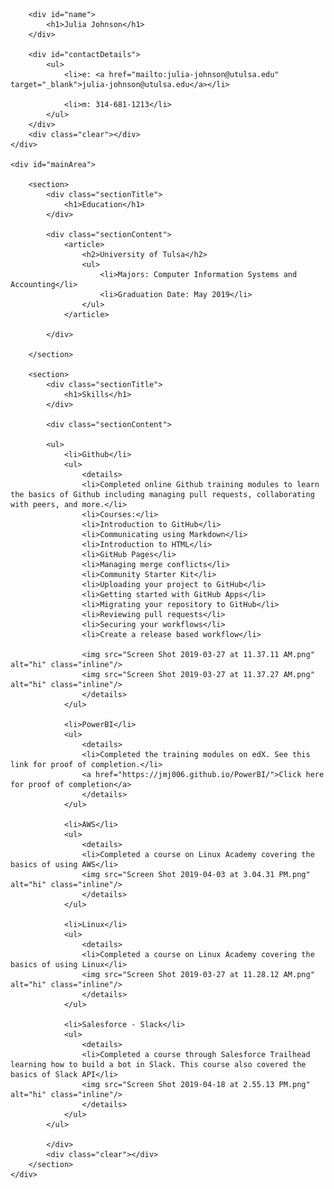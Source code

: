 <html>
<head>
<title>Julia Johnson - Technical Resume</title>

</head>
<body id="top">
<div id="cv" class="instaFade">
	<div class="mainDetails">
		

		<div id="name">
			<h1>Julia Johnson</h1>
		</div>
		
		<div id="contactDetails">
			<ul>
				<li>e: <a href="mailto:julia-johnson@utulsa.edu" target="_blank">julia-johnson@utulsa.edu</a></li>
				
				<li>m: 314-681-1213</li>
			</ul>
		</div>
		<div class="clear"></div>
	</div>
	
	<div id="mainArea">
		
		<section>
			<div class="sectionTitle">
				<h1>Education</h1>
			</div>
			
			<div class="sectionContent">
				<article>
					<h2>University of Tulsa</h2>
					<ul>
						<li>Majors: Computer Information Systems and Accounting</li>
						<li>Graduation Date: May 2019</li>
					</ul>
				</article>
				
			</div>
			
		</section>
		
		<section>
			<div class="sectionTitle">
				<h1>Skills</h1>
			</div>
			
			<div class="sectionContent">
			
			<ul>
				<li>Github</li>
				<ul>
					<details>
					<li>Completed online Github training modules to learn the basics of Github including managing pull requests, collaborating with peers, and more.</li>
					<li>Courses:</li>
					<li>Introduction to GitHub</li>
					<li>Communicating using Markdown</li>
					<li>Introduction to HTML</li>
					<li>GitHub Pages</li>
					<li>Managing merge conflicts</li>
					<li>Community Starter Kit</li>
					<li>Uploading your project to GitHub</li>
					<li>Getting started with GitHub Apps</li>
					<li>Migrating your repository to GitHub</li>
					<li>Reviewing pull requests</li>
					<li>Securing your workflows</li>
					<li>Create a release based workflow</li>

					<img src="Screen Shot 2019-03-27 at 11.37.11 AM.png" alt="hi" class="inline"/>
					<img src="Screen Shot 2019-03-27 at 11.37.27 AM.png" alt="hi" class="inline"/>
					</details>
				</ul>
					
				<li>PowerBI</li>
				<ul>
					<details>
					<li>Completed the training modules on edX. See this link for proof of completion.</li>
					<a href="https://jmj006.github.io/PowerBI/">Click here for proof of completion</a>
					</details>
				</ul>
		
				<li>AWS</li>
				<ul>
					<details>
					<li>Completed a course on Linux Academy covering the basics of using AWS</li>
					<img src="Screen Shot 2019-04-03 at 3.04.31 PM.png" alt="hi" class="inline"/>
					</details>
				</ul>
				
				<li>Linux</li>
				<ul>
					<details>
					<li>Completed a course on Linux Academy covering the basics of using Linux</li>
					<img src="Screen Shot 2019-03-27 at 11.28.12 AM.png" alt="hi" class="inline"/>
					</details>
				</ul>
				
				<li>Salesforce - Slack</li>
				<ul>
					<details>
					<li>Completed a course through Salesforce Trailhead learning how to build a bot in Slack. This course also covered the basics of Slack API</li>
					<img src="Screen Shot 2019-04-18 at 2.55.13 PM.png" alt="hi" class="inline"/>
					</details>
				</ul>
			</ul>
				
			</div>
			<div class="clear"></div>
		</section>	
	</div>
</div>
</body>
</html>
